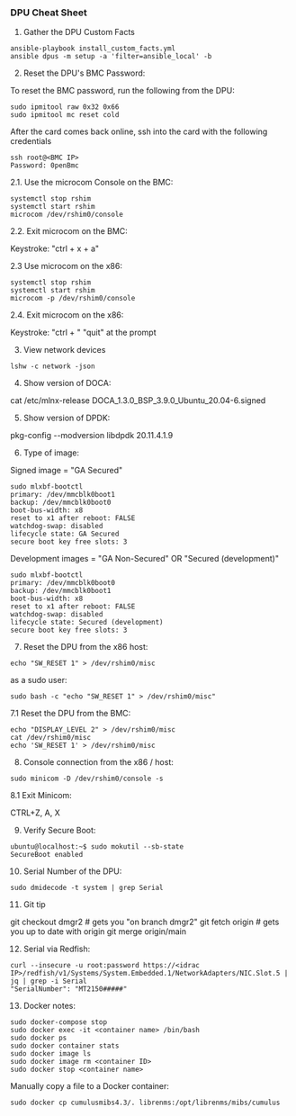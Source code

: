 ### DPU Cheat Sheet

1. Gather the DPU Custom Facts

```
ansible-playbook install_custom_facts.yml
ansible dpus -m setup -a 'filter=ansible_local' -b
```

2. Reset the DPU's BMC Password:

To reset the BMC password, run the following from the DPU:

```
sudo ipmitool raw 0x32 0x66
sudo ipmitool mc reset cold
```

After the card comes back online, ssh into the card with the following credentials

```
ssh root@<BMC IP>
Password: 0penBmc
```

2.1. Use the microcom Console on the BMC:

```
systemctl stop rshim
systemctl start rshim
microcom /dev/rshim0/console
```

2.2. Exit microcom on the BMC:

Keystroke: "ctrl + x + a"

2.3 Use microcom on the x86:

```
systemctl stop rshim
systemctl start rshim
microcom -p /dev/rshim0/console
```

2.4. Exit microcom on the x86:

Keystroke: "ctrl + \"
"quit" at the prompt

3. View network devices

```
lshw -c network -json
```

4. Show version of DOCA:

cat /etc/mlnx-release
DOCA_1.3.0_BSP_3.9.0_Ubuntu_20.04-6.signed

5. Show version of DPDK:

pkg-config --modversion libdpdk
20.11.4.1.9

6. Type of image:

Signed image = "GA Secured"

```
sudo mlxbf-bootctl
primary: /dev/mmcblk0boot1
backup: /dev/mmcblk0boot0
boot-bus-width: x8
reset to x1 after reboot: FALSE
watchdog-swap: disabled
lifecycle state: GA Secured
secure boot key free slots: 3
```

Development images = "GA Non-Secured" OR "Secured (development)"

```
sudo mlxbf-bootctl
primary: /dev/mmcblk0boot0
backup: /dev/mmcblk0boot1
boot-bus-width: x8
reset to x1 after reboot: FALSE
watchdog-swap: disabled
lifecycle state: Secured (development)
secure boot key free slots: 3
```

7. Reset the DPU from the x86 host:

```
echo "SW_RESET 1" > /dev/rshim0/misc
```

as a sudo user:

```
sudo bash -c "echo "SW_RESET 1" > /dev/rshim0/misc"
```

7.1 Reset the DPU from the BMC:

```
echo "DISPLAY_LEVEL 2" > /dev/rshim0/misc
cat /dev/rshim0/misc
echo 'SW_RESET 1' > /dev/rshim0/misc
```

8. Console connection from the x86 / host:

```
sudo minicom -D /dev/rshim0/console -s
```

8.1 Exit Minicom:

CTRL+Z, A, X

9. Verify Secure Boot:

```
ubuntu@localhost:~$ sudo mokutil --sb-state
SecureBoot enabled
```

10. Serial Number of the DPU:

```
sudo dmidecode -t system | grep Serial
```

11. Git tip

git checkout dmgr2 # gets you "on branch dmgr2"
git fetch origin # gets you up to date with origin
git merge origin/main

12. Serial via Redfish:

```
curl --insecure -u root:password https://<idrac IP>/redfish/v1/Systems/System.Embedded.1/NetworkAdapters/NIC.Slot.5 | jq | grep -i Serial
"SerialNumber": "MT2150#####"
```

13. Docker notes:

```
sudo docker-compose stop
sudo docker exec -it <container name> /bin/bash
sudo docker ps
sudo docker container stats
sudo docker image ls
sudo docker image rm <container ID>
sudo docker stop <container name>
```

Manually copy a file to a Docker container:

```
sudo docker cp cumulusmibs4.3/. librenms:/opt/librenms/mibs/cumulus
```
